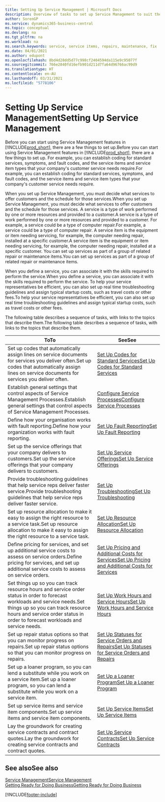 ```yaml
---
title: Setting Up Service Management | Microsoft Docs
description: Overview of tasks to set up Service Management to suit the way that your organisations manages its services.
author: SorenGP
ms.service: dynamics365-business-central
ms.topic: conceptual
ms.devlang: na
ms.tgt_pltfrm: na
ms.workload: na
ms.search.keywords: service, service items, repairs, maintenance, fix
ms.date: 04/01/2021
ms.author: edupont
ms.openlocfilehash: 8bd4d28dd5d77c998cf2404594da115e9c95077f
ms.sourcegitcommit: 766e2840fd16efb901d211d7fa64d96766ac99d9
ms.translationtype: HT
ms.contentlocale: en-AU
ms.lasthandoff: 03/31/2021
ms.locfileid: "5778106"
---
```

# <a name="setting-up-service-management"></a><span data-ttu-id="5ba21-103">Setting Up Service Management</span><span class="sxs-lookup"><span data-stu-id="5ba21-103">Setting Up Service Management</span></span>
<span data-ttu-id="5ba21-104">Before you can start using Service Management features in [!INCLUDE[prod_short](includes/prod_short.md)], there are a few things to set up.</span><span class="sxs-lookup"><span data-stu-id="5ba21-104">Before you can start using Service Management features in [!INCLUDE[prod_short](includes/prod_short.md)], there are a few things to set up.</span></span> <span data-ttu-id="5ba21-105">For example, you can establish coding for standard services, symptoms, and fault codes, and the service items and service item types that your company's customer service needs require.</span><span class="sxs-lookup"><span data-stu-id="5ba21-105">For example, you can establish coding for standard services, symptoms, and fault codes, and the service items and service item types that your company's customer service needs require.</span></span>  

<span data-ttu-id="5ba21-106">When you set up Service Management, you must decide what services to offer customers and the schedule for those services.</span><span class="sxs-lookup"><span data-stu-id="5ba21-106">When you set up Service Management, you must decide what services to offer customers and the schedule for those services.</span></span> <span data-ttu-id="5ba21-107">A service is a type of work performed by one or more resources and provided to a customer.</span><span class="sxs-lookup"><span data-stu-id="5ba21-107">A service is a type of work performed by one or more resources and provided to a customer.</span></span> <span data-ttu-id="5ba21-108">For example, a service could be a type of computer repair.</span><span class="sxs-lookup"><span data-stu-id="5ba21-108">For example, a service could be a type of computer repair.</span></span> <span data-ttu-id="5ba21-109">A service item is the equipment or item needing servicing, for example, the computer needing repair, installed at a specific customer.</span><span class="sxs-lookup"><span data-stu-id="5ba21-109">A service item is the equipment or item needing servicing, for example, the computer needing repair, installed at a specific customer.</span></span> <span data-ttu-id="5ba21-110">You can set up services as part of a group of related repair or maintenance items.</span><span class="sxs-lookup"><span data-stu-id="5ba21-110">You can set up services as part of a group of related repair or maintenance items.</span></span>  
  
<span data-ttu-id="5ba21-111">When you define a service, you can associate it with the skills required to perform the service.</span><span class="sxs-lookup"><span data-stu-id="5ba21-111">When you define a service, you can associate it with the skills required to perform the service.</span></span> <span data-ttu-id="5ba21-112">To help your service representatives be efficient, you can also set up real time troubleshooting guidelines and assign typical startup costs, such as travel costs or other fees.</span><span class="sxs-lookup"><span data-stu-id="5ba21-112">To help your service representatives be efficient, you can also set up real time troubleshooting guidelines and assign typical startup costs, such as travel costs or other fees.</span></span>  

<span data-ttu-id="5ba21-113">The following table describes a sequence of tasks, with links to the topics that describe them.</span><span class="sxs-lookup"><span data-stu-id="5ba21-113">The following table describes a sequence of tasks, with links to the topics that describe them.</span></span>  
  
| <span data-ttu-id="5ba21-114">To</span><span class="sxs-lookup"><span data-stu-id="5ba21-114">To</span></span> | <span data-ttu-id="5ba21-115">See</span><span class="sxs-lookup"><span data-stu-id="5ba21-115">See</span></span> |
| --- | --- |
| <span data-ttu-id="5ba21-116">Set up codes that automatically assign lines on service documents for services you deliver often.</span><span class="sxs-lookup"><span data-stu-id="5ba21-116">Set up codes that automatically assign lines on service documents for services you deliver often.</span></span> |[<span data-ttu-id="5ba21-117">Set Up Codes for Standard Services</span><span class="sxs-lookup"><span data-stu-id="5ba21-117">Set Up Codes for Standard Services</span></span>](service-how-setup-service-coding.md)|
| <span data-ttu-id="5ba21-118">Establish general settings that control aspects of Service Management Processes.</span><span class="sxs-lookup"><span data-stu-id="5ba21-118">Establish general settings that control aspects of Service Management Processes.</span></span>|[<span data-ttu-id="5ba21-119">Configure Service Processes</span><span class="sxs-lookup"><span data-stu-id="5ba21-119">Configure Service Processes</span></span>](service-setup-service-processes.md)|
| <span data-ttu-id="5ba21-120">Define how your organisation works with fault reporting.</span><span class="sxs-lookup"><span data-stu-id="5ba21-120">Define how your organization works with fault reporting.</span></span> |[<span data-ttu-id="5ba21-121">Set Up Fault Reporting</span><span class="sxs-lookup"><span data-stu-id="5ba21-121">Set Up Fault Reporting</span></span>](service-how-setup-fault-reporting.md) |
| <span data-ttu-id="5ba21-122">Set up the service offerings that your company delivers to customers.</span><span class="sxs-lookup"><span data-stu-id="5ba21-122">Set up the service offerings that your company delivers to customers.</span></span>|[<span data-ttu-id="5ba21-123">Set Up Service Offerings</span><span class="sxs-lookup"><span data-stu-id="5ba21-123">Set Up Service Offerings</span></span>](service-how-setup-service-offerings.md)|
| <span data-ttu-id="5ba21-124">Provide troubleshooting guidelines that help service reps deliver faster service.</span><span class="sxs-lookup"><span data-stu-id="5ba21-124">Provide troubleshooting guidelines that help service reps deliver faster service.</span></span> |[<span data-ttu-id="5ba21-125">Set Up Troubleshooting</span><span class="sxs-lookup"><span data-stu-id="5ba21-125">Set Up Troubleshooting</span></span>](service-how-setup-troubleshooting.md) |
| <span data-ttu-id="5ba21-126">Set up resource allocation to make it easy to assign the right resource to a service task.</span><span class="sxs-lookup"><span data-stu-id="5ba21-126">Set up resource allocation to make it easy to assign the right resource to a service task.</span></span> |[<span data-ttu-id="5ba21-127">Set Up Resource Allocation</span><span class="sxs-lookup"><span data-stu-id="5ba21-127">Set Up Resource Allocation</span></span>](service-how-setup-resource-allocation.md) |
| <span data-ttu-id="5ba21-128">Define pricing for services, and set up additional service costs to assess on service orders.</span><span class="sxs-lookup"><span data-stu-id="5ba21-128">Define pricing for services, and set up additional service costs to assess on service orders.</span></span> |[<span data-ttu-id="5ba21-129">Set Up Pricing and Additional Costs for Services</span><span class="sxs-lookup"><span data-stu-id="5ba21-129">Set Up Pricing and Additional Costs for Services</span></span>](service-how-setup-service-costs-pricing.md)|
| <span data-ttu-id="5ba21-130">Set things up so you can track resource hours and service order status in order to forecast workloads and service needs.</span><span class="sxs-lookup"><span data-stu-id="5ba21-130">Set things up so you can track resource hours and service order status in order to forecast workloads and service needs.</span></span>|[<span data-ttu-id="5ba21-131">Set Up Work Hours and Service Hours</span><span class="sxs-lookup"><span data-stu-id="5ba21-131">Set Up Work Hours and Service Hours</span></span>](service-how-setup-work-service-hours.md)|
| <span data-ttu-id="5ba21-132">Set up repair status options so that you can monitor progress on repairs.</span><span class="sxs-lookup"><span data-stu-id="5ba21-132">Set up repair status options so that you can monitor progress on repairs.</span></span> | [<span data-ttu-id="5ba21-133">Set Up Statuses for Service Orders and Repairs</span><span class="sxs-lookup"><span data-stu-id="5ba21-133">Set Up Statuses for Service Orders and Repairs</span></span>](service-order-repair-status.md)|
| <span data-ttu-id="5ba21-134">Set up a loaner program, so you can lend a substitute while you work on a service item.</span><span class="sxs-lookup"><span data-stu-id="5ba21-134">Set up a loaner program, so you can lend a substitute while you work on a service item.</span></span> |[<span data-ttu-id="5ba21-135">Set Up a Loaner Program</span><span class="sxs-lookup"><span data-stu-id="5ba21-135">Set Up a Loaner Program</span></span>](service-how-setup-loaner-program.md) |
| <span data-ttu-id="5ba21-136">Set up service items and service item components.</span><span class="sxs-lookup"><span data-stu-id="5ba21-136">Set up service items and service item components.</span></span> |[<span data-ttu-id="5ba21-137">Set Up Service Items</span><span class="sxs-lookup"><span data-stu-id="5ba21-137">Set Up Service Items</span></span>](service-how-setup-service-items.md) |
| <span data-ttu-id="5ba21-138">Lay the groundwork for creating service contracts and contract quotes.</span><span class="sxs-lookup"><span data-stu-id="5ba21-138">Lay the groundwork for creating service contracts and contract quotes.</span></span> |[<span data-ttu-id="5ba21-139">Set Up Service Contracts</span><span class="sxs-lookup"><span data-stu-id="5ba21-139">Set Up Service Contracts</span></span>](service-how-setup-service-contracts.md) |

## <a name="see-also"></a><span data-ttu-id="5ba21-140">See also</span><span class="sxs-lookup"><span data-stu-id="5ba21-140">See also</span></span>
[<span data-ttu-id="5ba21-141">Service Management</span><span class="sxs-lookup"><span data-stu-id="5ba21-141">Service Management</span></span>](service-service.md)  
[<span data-ttu-id="5ba21-142">Getting Ready for Doing Business</span><span class="sxs-lookup"><span data-stu-id="5ba21-142">Getting Ready for Doing Business</span></span>](ui-get-ready-business.md)  


[!INCLUDE[footer-include](includes/footer-banner.md)]